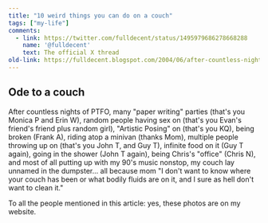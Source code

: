 ```yaml
---
title: "10 weird things you can do on a couch"
tags: ["my-life"]
comments:
  - link: https://twitter.com/fulldecent/status/1495979686278668288
    name: '@fulldecent'
    text: The official X thread
old-link: https://fulldecent.blogspot.com/2004/06/after-countless-nights-of-ptfo-many.html
---
```


## Ode to a couch

After countless nights of PTFO, many "paper writing" parties (that's you Monica P and Erin W), random people having sex on (that's you Evan's friend's friend plus random girl), "Artistic Posing" on (that's you KQ), being broken (Frank A), riding atop a minivan (thanks Mom), multiple people throwing up on (that's you John T, and Guy T), infinite food on it (Guy T again), going in the shower (John T again), being Chris's "office" (Chris N), and most of all putting up with my 90's music nonstop, my couch lay unnamed in the dumpster... all because mom "I don't want to know where your couch has been or what bodily fluids are on it, and I sure as hell don't want to clean it."

To all the people mentioned in this article: yes, these photos are on my website.
